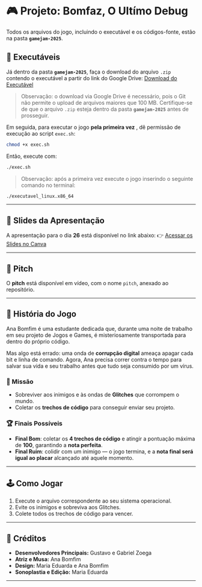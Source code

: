 # 🎮 Projeto: Bomfaz, O Ultímo Debug
Todos os arquivos do jogo, incluindo o executável e os códigos-fonte, estão na pasta **`gamejam-2025`**.

## 🚀 Executáveis
Já dentro da pasta **`gamejam-2025`**, faça o download do arquivo `.zip` contendo o executável a partir do link do Google Drive:
[Download do Executável](https://drive.google.com/file/d/1D9Hek5bs4RiCRppmQh9WuIjpfDH3ExMp/view?usp=sharing)

> Observação: o download via Google Drive é necessário, pois o Git não permite o upload de arquivos maiores que 100 MB.
> Certifique-se de que o arquivo `.zip` esteja dentro da pasta **`gamejam-2025`** antes de prosseguir.

Em seguida, para executar o jogo **pela primeira vez** , dê permissão de execução ao script `exec.sh`:
```sh
chmod +x exec.sh
```

Então, execute com:
```sh
./exec.sh
```

> Observação: após a primeira vez execute o jogo inserindo o seguinte comando no terminal:
```sh
./executavel_linux.x86_64
```
---

## 📑 Slides da Apresentação

A apresentação para o dia **26** está disponível no link abaixo:
👉 [Acessar os Slides no Canva](https://www.canva.com/design/DAGz63L3tps/rUYsPF4UaN_qwqUUsPu42g/view?utm_content=DAGz63L3tps&utm_campaign=designshare&utm_medium=link2&utm_source=uniquelinks&utlId=h6ef13d1e84)

---

## 🎥 Pitch

O **pitch** está disponível em vídeo, com o nome `pitch`, anexado ao repositório.

---

## 📖 História do Jogo

Ana Bomfim é uma estudante dedicada que, durante uma noite de trabalho em seu projeto de Jogos e Games, é misteriosamente transportada para dentro do próprio código.

Mas algo está errado: uma onda de **corrupção digital** ameaça apagar cada bit e linha de comando. Agora, Ana precisa correr contra o tempo para salvar sua vida e seu trabalho antes que tudo seja consumido por um vírus.

### 🎯 Missão

* Sobreviver aos inimigos e às ondas de **Glitches** que corrompem o mundo.
* Coletar os **trechos de código** para conseguir enviar seu projeto.

### 🏆 Finais Possíveis

* **Final Bom**: coletar os **4 trechos de código** e atingir a pontuação máxima de **100**, garantindo a **nota perfeita**.
* **Final Ruim**: colidir com um inimigo — o jogo termina, e a **nota final será igual ao placar** alcançado até aquele momento.

---

## 🕹️ Como Jogar

1. Execute o arquivo correspondente ao seu sistema operacional.
2. Evite os inimigos e sobreviva aos Glitches.
3. Colete todos os trechos de código para vencer.

---

## 👥 Créditos

* **Desenvolvedores Principais:** Gustavo e Gabriel Zoega
* **Atriz e Musa:** Ana Bomfim
* **Design:** Maria Eduarda e Ana Bomfim
* **Sonoplastia e Edição:** Maria Eduarda

---

